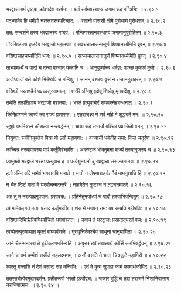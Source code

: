 भरद्वाजाश्रमं दृष्ट्वा क्रोशादेव नरर्षभ: ।
बलं सर्वमवस्थाप्य जगाम सह मन्त्रिभि: ॥ २.९०.१ 

पद्भ्यामेव हि धर्मज्ञो न्यस्तशस्त्रपरिच्छद: ।
वसानो वाससी क्षौमे पुरोधाय पुरोधसम् ॥ २.९०.२ 

तत: सन्दर्शने तस्य भरद्वाजस्य राघव: ।
मन्त्रिणस्तानवस्थाप्य जगामानुपुरोहितम् ॥ २.९०.३ 

ऺवसिष्ठमथ दृष्ट्वैव भरद्वाजो महातपा: ।
सञ्चचालासनात्तूर्णं शिष्यानर्ध्यमिति ब्रुवन् ॥ २.९०.४ 

वसिष्ठसाहचर्य्यादिति भाव: ॥ २.९०.५ ।
सञ्चचालासनात्तूर्णं शिष्यानर्ध्यमिति ब्रुवन् ॥ २.९०.४ 

ताभ्यामर्ध्यं च पाद्यं च दत्त्वा पश्चात् फलानि च ।
आनुपूर्व्याच्च धर्मज्ञ: पप्रच्छ कुशलं कुले ॥ २.९०.६ 

अयोध्यायां बले कोशे मित्रेष्वपि च मन्त्रिषु ।
जानन् दशरथं वृत्तं न राजानमुदाहरत् ॥ २.९०.७ 

वसिष्ठो भरतश्चैनं पप्रच्छतुरनामयम् ।
शरीरे ऽग्निषु वृक्षेषु शिष्येषु मृगपक्षिषु ॥ २.९०.८ 

तथेति तत्प्रतिज्ञाय भरद्वाजो महातपा: ।
भरतं प्रत्युवाचेदं राघवस्नेहबन्धनात् ॥ २.९०.९ 

किमिहागमने कार्य्यं तव राज्यं प्रशासत: ।
एतदाचक्ष्व मे सर्वं नहि मे शुद्ध्यते मन: ॥ २.९०.१० 

सुषुवे यममित्रघ्नं कौसल्या नन्दवर्द्धनम् ।
भ्रात्रा सह सभार्यो यश्चिरं प्रव्राजितो वनम् ॥ २.९०.११ 

नियुक्त: स्त्रीनियुक्तेन पित्रा यो ऽसौ महायशा: ।
वनवासी भवेतीह समा: किल चतुर्दश ॥ २.९०.१२ 

कच्चिन्न तस्यापापस्य पापं कर्तुमिहेच्छसि ।
अकण्टकं भोक्तुमना राज्यं तस्यानुजस्य च ॥ २.९०.१३ 

एवमुक्तो भरद्वाजं भरत: प्रत्युवाच ह ।
पर्य्यश्रुनयनो दु:खाद्वाचा संसज्जमानया ॥ २.९०.१४ 

हतो ऽस्मि यदि मामेवं भगवानपि मन्यते ।
मत्तो न दोषमाशङ्के नैवं मामनुशाधि हि ॥ २.९०.१५ 

न चैत दिष्टं माता मे यदवोचन्मदन्तरे ।
नाहमेतेन तुष्टश्च न तद्वचनमाददे ॥ २.९०.१६ 

अहं तु तं नरव्याघ्रमुपयात: प्रसादक: ।
प्रतिनेतुमयोध्यां च पादौ तस्याभिवन्दितुम् ॥ २.९०.१७ 

त्वं मामेवङ्गतं मत्वा प्रसादं कर्तुमर्हसि ।
शंस मे भगवन् राम: क्व सम्प्रति महीपति: ॥ २.९०.१८ 

वसिष्ठादिभिर्ऋत्विग्भिर्याचितो भगवांस्तत: ।
उवाच तं भरद्वाज: प्रसादाद्भरतं वच: ॥ २.९०.१९ 

त्वय्येतत्पुरुषव्याघ्र युक्तं राघववंशजे ।
गुरुवृत्तिर्दमश्चैव साधूनां चानुयायिता ॥ २.९०.२० 

जाने चैतन्मन:स्थं ते दृढीकरणमस्त्विति ।
अपृच्छं त्वां तथात्यर्थं कीर्त्तिं समभिवर्द्धयन् ॥ २.९०.२१ 

जाने च रामं धर्म्मज्ञं ससीतं सहलक्ष्मणम् ।
असौ वसति ते भ्राता चित्रकूटे महागिरौ ॥ २.९०.२२ 

श्वस्तु गन्तासि तं देशं वसाद्य सह मन्त्रिभि: ।
एतं मे कुरु सुप्राज्ञ कामं कामार्थकोविद ॥ २.९०.२३ 

ततस्तथेत्येवमुदारदर्शन: प्रतीतरूपो भरतो ऽब्रवीद्वच: ।
चकार बुद्धिं च तदा तदाश्रमे निशानिवासाय नराधिपात्मज: ॥ २.९०.२४ ॥

